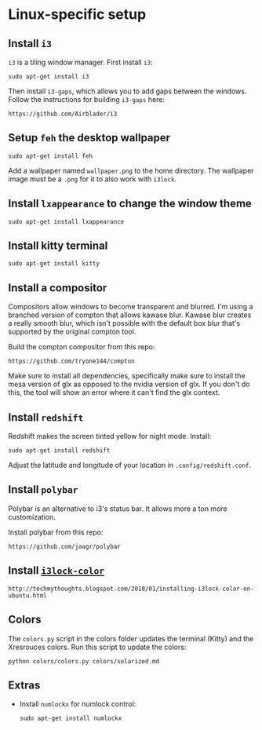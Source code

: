 # Linux-specific setup

## Install `i3`
`i3` is a tiling window manager. First install `i3`:
```
sudo apt-get install i3
```

Then install `i3-gaps`, which allows you to add gaps between the windows. Follow
the instructions for building `i3-gaps` here:
```
https://github.com/Airblader/i3
```

## Setup `feh` the desktop wallpaper
```
sudo apt-get install feh
```

Add a wallpaper named `wallpaper.png` to the home directory. The wallpaper image
must be a `.png` for it to also work with `i3lock`.

## Install `lxappearance` to change the window theme
```
sudo apt-get install lxappearance
```

## Install kitty terminal
```
sudo apt-get install kitty
```

## Install a compositor
Compositors allow windows to become transparent and blurred. I'm using a
branched version of compton that allows kawase blur. Kawase blur creates a
really smooth blur, which isn't possible with the default box blur that's
supported by the original compton tool.

Build the compton compositor from this repo:
```
https://github.com/tryone144/compton
```

Make sure to install all dependencies, specifically make sure to install the mesa version of glx as opposed to the nvidia version of glx. If you don't do this, the tool will show an error where it can't find the glx context.

## Install `redshift`
Redshift makes the screen tinted yellow for night mode. Install:
```
sudo apt-get install redshift
```

Adjust the latitude and longitude of your location in `.config/redshift.conf`.

## Install `polybar`
Polybar is an alternative to i3's status bar. It allows more a ton more customization.

Install polybar from this repo:
```
https://github.com/jaagr/polybar
```

## Install [`i3lock-color`](https://github.com/PandorasFox/i3lock-color)
```
http://techmythoughts.blogspot.com/2018/01/installing-i3lock-color-on-ubuntu.html
```

## Colors
The `colors.py` script in the colors folder updates the terminal (Kitty) and the
Xresrouces colors. Run this script to update the colors:

```
python colors/colors.py colors/solarized.md
```

## Extras
* Install `numlockx` for numlock control:
  ```
  sudo apt-get install numlockx
  ```

